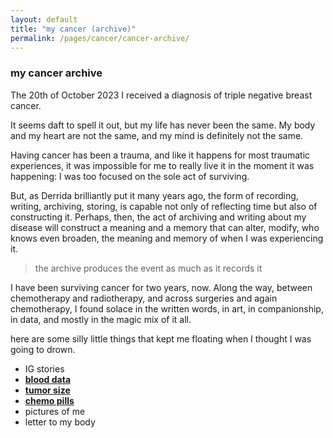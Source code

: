 ```yaml
---
layout: default
title: "my cancer (archive)"
permalink: /pages/cancer/cancer-archive/
---
```


### my cancer archive
The 20th of October 2023 I received a diagnosis of triple negative breast cancer.

It seems daft to spell it out, but my life has never been the same.
My body and my heart are not the same, and my mind is definitely not the same. 

Having cancer has been a trauma, and like it happens for most traumatic experiences, it was impossible for me to really live it in the moment it was happening: I was too focused on the sole act of surviving.

But, as Derrida brilliantly put it many years ago, the form of recording, writing, archiving, storing, is capable not only of reflecting time but also of constructing it. Perhaps, then, the act of archiving and writing about my disease will construct a meaning and a memory that can alter, modify, who knows even broaden, the meaning and memory of when I was experiencing it.

> the archive produces the event as much as it records it

I have been surviving cancer for two years, now. Along the way, between chemotherapy and radiotherapy, and across surgeries and again chemotherapy, I found solace in the written words, in art, in companionship, in data, and mostly in the magic mix of it all.

here are some silly little things that kept me floating when I thought I was going to drown.

- IG stories
- **[blood data](/pages/cancer/blood-data/)**
- **[tumor size](/pages/cancer/tumor-size/)**
- **[chemo pills](/pages/cancer/chemo-pills/)**
- pictures of me
- letter to my body

